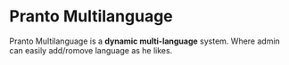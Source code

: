 # Pranto Multilanguage
Pranto Multilanguage is a **dynamic multi-language** system. Where admin can easily add/romove language as he likes.

